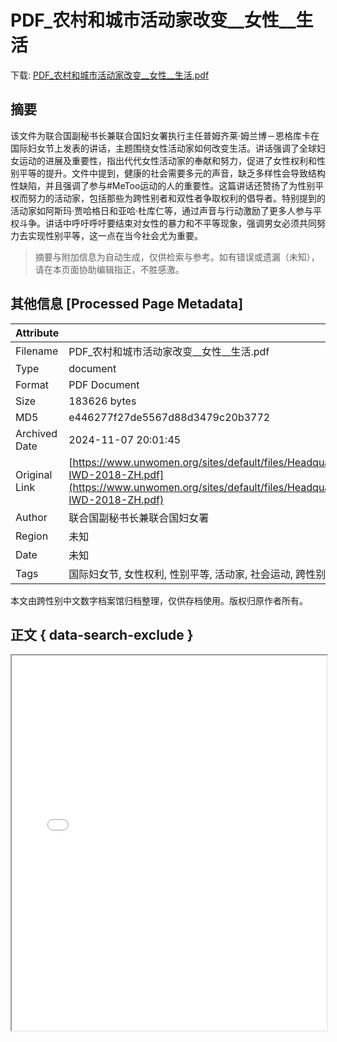 # PDF_农村和城市活动家改变__女性__生活

<!-- tcd_download_link -->
下载: <a href="../PDF_农村和城市活动家改变__女性__生活.pdf" download>PDF_农村和城市活动家改变__女性__生活.pdf</a>
<!-- tcd_download_link_end -->

## 摘要

<!-- tcd_abstract -->
该文件为联合国副秘书长兼联合国妇女署执行主任普姆齐莱·姆兰博－恩格库卡在国际妇女节上发表的讲话，主题围绕女性活动家如何改变生活。讲话强调了全球妇女运动的进展及重要性，指出代代女性活动家的奉献和努力，促进了女性权利和性别平等的提升。文件中提到，健康的社会需要多元的声音，缺乏多样性会导致结构性缺陷，并且强调了参与#MeToo运动的人的重要性。这篇讲话还赞扬了为性别平权而努力的活动家，包括那些为跨性别者和双性者争取权利的倡导者。特别提到的活动家如阿斯玛·贾哈格日和亚哈·杜库仁等，通过声音与行动激励了更多人参与平权斗争。讲话中呼吁呼吁要结束对女性的暴力和不平等现象，强调男女必须共同努力去实现性别平等，这一点在当今社会尤为重要。

<!-- tcd_abstract_end -->

> 摘要与附加信息为自动生成，仅供检索与参考。如有错误或遗漏（未知），请在本页面协助编辑指正，不胜感激。

## 其他信息 [Processed Page Metadata]

| Attribute       | Value                                  |
|-----------------|----------------------------------------|
| Filename        | PDF_农村和城市活动家改变__女性__生活.pdf                             |
| Type            | document                                 |
| Format          | PDF Document                               |
| Size            | 183626 bytes                           |
| MD5             | e446277f27de5567d88d3479c20b3772                                  |
| Archived Date   | 2024-11-07 20:01:45                             |
| Original Link   | [https://www.unwomen.org/sites/default/files/Headquarters/Attachments/Sections/News%20and%20events/Stories/2018/Statement-IWD-2018-ZH.pdf](https://www.unwomen.org/sites/default/files/Headquarters/Attachments/Sections/News%20and%20events/Stories/2018/Statement-IWD-2018-ZH.pdf)                         |
| Author          | 联合国副秘书长兼联合国妇女署                               |
| Region          | 未知                               |
| Date            | 未知                                 |
| Tags            | 国际妇女节, 女性权利, 性别平等, 活动家, 社会运动, 跨性别者权利, #MeToo运动, 联合国, 妇女运动                                 |

本文由跨性别中文数字档案馆归档整理，仅供存档使用。版权归原作者所有。


## 正文 { data-search-exclude }

<!-- tcd_main_text -->
<iframe src="../PDF_农村和城市活动家改变__女性__生活.pdf" width="100%" height="600px">
    <p>无法显示PDF，请下载查看。</p>
</iframe>
<!-- tcd_main_text_end -->

